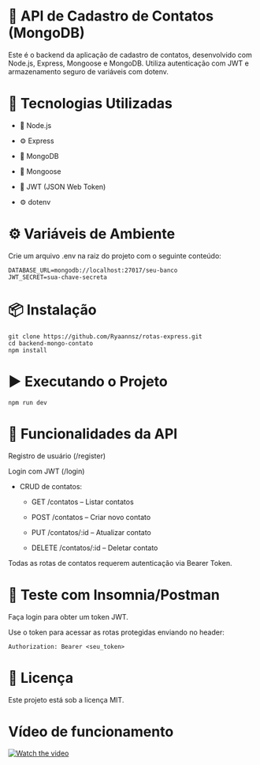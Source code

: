 # 📇 API de Cadastro de Contatos (MongoDB)
Este é o backend da aplicação de cadastro de contatos, desenvolvido com Node.js, Express, Mongoose e MongoDB. Utiliza autenticação com JWT e armazenamento seguro de variáveis com dotenv.

# 🚀 Tecnologias Utilizadas
- 🧩 Node.js

- ⚙️ Express

- 🍃 MongoDB

- 🧬 Mongoose

- 🔐 JWT (JSON Web Token)

- ⚙️ dotenv

# ⚙️ Variáveis de Ambiente
Crie um arquivo .env na raiz do projeto com o seguinte conteúdo:

```
DATABASE_URL=mongodb://localhost:27017/seu-banco
JWT_SECRET=sua-chave-secreta
```

# 📦 Instalação
```
git clone https://github.com/Ryaannsz/rotas-express.git
cd backend-mongo-contato
npm install
```
# ▶️ Executando o Projeto
```
npm run dev
```

# 📌 Funcionalidades da API
Registro de usuário (/register)

Login com JWT (/login)

- CRUD de contatos:

  - GET /contatos – Listar contatos

  - POST /contatos – Criar novo contato

  - PUT /contatos/:id – Atualizar contato

  - DELETE /contatos/:id – Deletar contato

Todas as rotas de contatos requerem autenticação via Bearer Token.

# 🧪 Teste com Insomnia/Postman
Faça login para obter um token JWT.

Use o token para acessar as rotas protegidas enviando no header:

```
Authorization: Bearer <seu_token>
```

# 📄 Licença
Este projeto está sob a licença MIT.


# Vídeo de funcionamento

[![Watch the video](https://img.youtube.com/vi/VOG-yhmjx00/maxresdefault.jpg)](https://youtu.be/VOG-yhmjx00)
